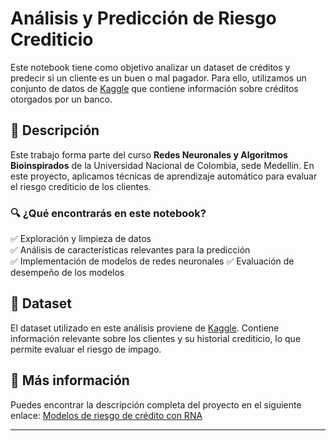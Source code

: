 # Análisis y Predicción de Riesgo Crediticio  

Este notebook tiene como objetivo analizar un dataset de créditos y predecir si un cliente es un buen o mal pagador. Para ello, utilizamos un conjunto de datos de [Kaggle](https://www.kaggle.com/datasets/ranadeep/credit-risk-dataset) que contiene información sobre créditos otorgados por un banco.  

## 📌 Descripción  

Este trabajo forma parte del curso **Redes Neuronales y Algoritmos Bioinspirados** de la Universidad Nacional de Colombia, sede Medellín. En este proyecto, aplicamos técnicas de aprendizaje automático para evaluar el riesgo crediticio de los clientes.  

### 🔍 ¿Qué encontrarás en este notebook?  

✅ Exploración y limpieza de datos  
✅ Análisis de características relevantes para la predicción  
✅ Implementación de modelos de redes neuronales 
✅ Evaluación de desempeño de los modelos  

## 📂 Dataset  

El dataset utilizado en este análisis proviene de [Kaggle](https://www.kaggle.com/datasets/ranadeep/credit-risk-dataset). Contiene información relevante sobre los clientes y su historial crediticio, lo que permite evaluar el riesgo de impago.  

## 🔗 Más información  

Puedes encontrar la descripción completa del proyecto en el siguiente enlace:  [Modelos de riesgo de crédito con RNA](https://brook-scilla-b8e.notion.site/Modelos-de-riesgo-de-cr-dito-con-RNA-181b19d8209880beac27ded7419b34de)

---
